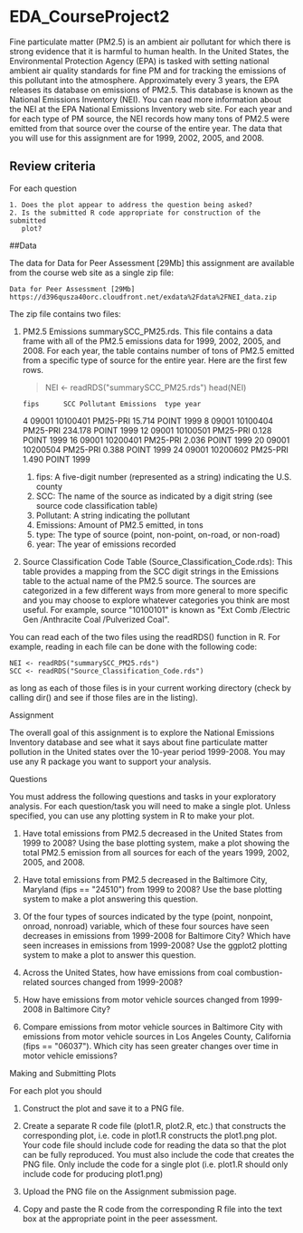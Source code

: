 # EDA_CourseProject2
Fine particulate matter (PM2.5) is an ambient air pollutant for which there is 
strong evidence that it is harmful to human health. In the United States, the 
Environmental Protection Agency (EPA) is tasked with setting national ambient 
air quality standards for fine PM and for tracking the emissions of this pollutant 
into the atmosphere. Approximately every 3 years, the EPA releases its database 
on emissions of PM2.5. This database is known as the National Emissions Inventory 
(NEI). You can read more information about the NEI at the EPA National Emissions 
Inventory web site.
For each year and for each type of PM source, the NEI records how many tons of 
PM2.5 were emitted from that source over the course of the entire year. The data
that you will use for this assignment are for 1999, 2002, 2005, and 2008.

## Review criteria
For each question

	1. Does the plot appear to address the question being asked?
	2. Is the submitted R code appropriate for construction of the submitted 
	   plot?
	
##Data

The data for Data for Peer Assessment [29Mb] this assignment are available from 
the course web site as a single zip file:

	Data for Peer Assessment [29Mb]
	https://d396qusza40orc.cloudfront.net/exdata%2Fdata%2FNEI_data.zip

The zip file contains two files:
1.    PM2.5 Emissions summarySCC_PM25.rds. This file contains a data frame with 
      all of the PM2.5 emissions data for 1999, 2002, 2005, and 2008. For each 
      year, the table contains number of tons of PM2.5 emitted from a specific 
      type of source for the entire year. Here are the first few rows.

      > NEI <- readRDS("summarySCC_PM25.rds")
      > head(NEI)

          fips      SCC Pollutant Emissions  type year
      4  09001 10100401  PM25-PRI    15.714 POINT 1999
      8  09001 10100404  PM25-PRI   234.178 POINT 1999
      12 09001 10100501  PM25-PRI     0.128 POINT 1999
      16 09001 10200401  PM25-PRI     2.036 POINT 1999
      20 09001 10200504  PM25-PRI     0.388 POINT 1999
      24 09001 10200602  PM25-PRI     1.490 POINT 1999


      1. fips:       A five-digit number (represented as a string) indicating the 
                  U.S. county
      2. SCC:        The name of the source as indicated by a digit string 
                  (see source code classification table)
      3. Pollutant:  A string indicating the pollutant
      4. Emissions:  Amount of PM2.5 emitted, in tons
      5. type:       The type of source (point, non-point, on-road, or non-road)
      6. year:       The year of emissions recorded

2.    Source Classification Code Table (Source_Classification_Code.rds): This 
      table provides a mapping from the SCC digit strings in the Emissions table
      to the actual name of the PM2.5 source. The sources are categorized in a 
      few different ways from more general to more specific and you may choose to
      explore whatever categories you think are most useful. For example, source
      "10100101" is known as "Ext Comb /Electric Gen /Anthracite Coal /Pulverized 
      Coal".

You can read each of the two files using the readRDS() function in R. For example, 
reading in each file can be done with the following code:

	NEI <- readRDS("summarySCC_PM25.rds")
	SCC <- readRDS("Source_Classification_Code.rds")

as long as each of those files is in your current working directory (check by 
calling dir() and see if those files are in the listing).

Assignment

The overall goal of this assignment is to explore the National Emissions Inventory 
database and see what it says about fine particulate matter pollution in the 
United states over the 10-year period 1999-2008. You may use any R package you 
want to support your analysis.

Questions

You must address the following questions and tasks in your exploratory analysis.
For each question/task you will need to make a single plot. Unless specified, 
you can use any plotting system in R to make your plot.

1.	Have total emissions from PM2.5 decreased in the United States from 1999 
      to 2008? Using the base plotting system, make a plot showing the total 
      PM2.5 emission from all sources for each of the years 1999, 2002, 2005, 
      and 2008.

2.	Have total emissions from PM2.5 decreased in the Baltimore City, Maryland 
      (fips == "24510") from 1999 to 2008? Use the base plotting system to make 
      a plot answering this question.

3.	Of the four types of sources indicated by the type (point, nonpoint, onroad,
      nonroad) variable, which of these four sources have seen decreases in 
      emissions from 1999-2008 for Baltimore City? Which have seen increases in 
      emissions from 1999-2008? Use the ggplot2 plotting system to make a plot to 
      answer this question.

4.	Across the United States, how have emissions from coal combustion-related 
      sources changed from 1999-2008?

5.	How have emissions from motor vehicle sources changed from 1999-2008 in 
      Baltimore City?

6.	Compare emissions from motor vehicle sources in Baltimore City with 
      emissions from motor vehicle sources in Los Angeles County, California 
      (fips == "06037"). Which city has seen greater changes over time in motor 
      vehicle emissions?

Making and Submitting Plots

For each plot you should

1.	Construct the plot and save it to a PNG file.

2.	Create a separate R code file (plot1.R, plot2.R, etc.) that constructs the
      corresponding plot, i.e. code in plot1.R constructs the plot1.png plot. 
      Your code file should include code for reading the data so that the plot 
      can be fully reproduced. You must also include the code that creates the 
      PNG file. Only include the code for a single plot (i.e. plot1.R should 
      only include code for producing plot1.png)

3.    Upload the PNG file on the Assignment submission page.

4.    Copy and paste the R code from the corresponding R file into the text box
      at the appropriate point in the peer assessment.
